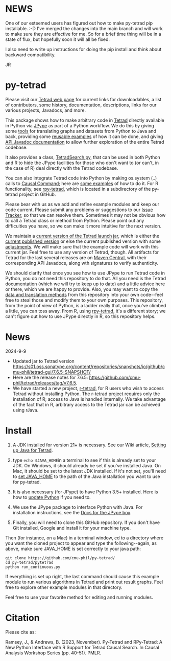 # NEWS

One of our esteemed users has figured out how to make py-tetrad pip installable. :-D I've merged the changes into the main branch and will work to make sure they are effective for me. So for a brief time thing will be in a state of flux, but hopefully soon it will all be fixed.

I also need to write up instructions for doing the pip install and think about backward compatibility.

JR

# py-tetrad

Please visit our [Tetrad web page](https://www.cmu.edu/dietrich/philosophy/tetrad/) for current links for downloadables, a list of contributors, some history, documentation, descriptions, links for our various projects, Javadocs, and more.

This package shows how to make arbitrary code in [Tetrad](https://github.com/cmu-phil/tetrad) directly available in Python via [JPype](https://github.com/jpype-project/jpype) as part of a Python workflow. We do this by giving some [tools](https://github.com/cmu-phil/py-tetrad/tree/main/pytetrad/tools) for translating graphs and datasets from Python to Java and back, providing some [reusable examples](https://github.com/cmu-phil/py-tetrad/tree/main/pytetrad) of how it can be done, and giving [API Javadoc documentation](https://www.phil.cmu.edu/tetrad-javadocs/7.6.5/) to allow further exploration of the entire Tetrad codebase.

It also provides a class, [TetradSearch.py](https://github.com/cmu-phil/py-tetrad/blob/main/pytetrad/tools/TetradSearch.py), that can be used in both Python and R to hide the JPype facilities for those who don't want to (or can't, in the case of R) deal directly with the Tetrad codebase.

You can also integrate Tetrad code into Python by making os.system (..) calls to [Causal Command](https://github.com/bd2kccd/causal-cmd); here are [some examples](https://github.com/cmu-phil/algocompy/blob/main/old/causalcmd/tetrad_cmd_algs.py) of how to do it. For R functionality, see [rpy-tetrad](https://github.com/cmu-phil/py-tetrad/blob/main/pytetrad/R/), which is located in a subdirectory of the py-tetrad project in GitHub.

Please bear with us as we add and refine example modules and keep our code current. Please submit any problems or suggestions to our [Issue Tracker](https://github.com/cmu-phil/py-tetrad/issues), so that we can resolve them. Sometimes it may not be obvious how to call a Tetrad class or method from Python. Please point out any difficulties you have, so we can make it more intuitive for the next version.

We maintain a [current version of the Tetrad launch jar](https://github.com/cmu-phil/py-tetrad/tree/main/pytetrad/resources), which is either the [current published version](https://github.com/cmu-phil/tetrad/releases) or else the current published version with some [adjustments](https://github.com/cmu-phil/tetrad/wiki/Forthcoming-fixes). We will make sure that the example code will work with this current jar. Feel free to use any version of Tetrad, though. All artifacts for Tetrad for the last several releases are on [Maven Central](https://s01.oss.sonatype.org/content/repositories/releases/io/github/cmu-phil/), with their corresponding API Javadocs, along wth signatures to verify authenticity.

We should clarify that once you see how to use JPype to run Tetrad code in Python, you do not need this repository to do that. All you need is the Tetrad documentation (which we will try to keep up to date) and a little advice here or there, which we are happy to provide. Also, you may want to copy the [data and translation methods](https://github.com/cmu-phil/py-tetrad/tree/main/pytetrad/tools) from this repository into your own code--feel free to steal those and modify them to your own purposes. This repository, from the point of view of Python, is a ladder really that, once you've climbed a little, you can toss away. From R, using [rpy-tetrad](https://github.com/cmu-phil/py-tetrad/blob/main/pytetrad/R/), it's a different story; we can't figure out how to use JPype directly in R, so this repository helps.

# News

2024-9-9

* Updated jar to Tetrad version https://s01.oss.sonatype.org/content/repositories/snapshots/io/github/cmu-phil/tetrad-gui/7.6.5-SNAPSHOT/
* Here are the release notes for 7.6.5: https://github.com/cmu-phil/tetrad/releases/tag/v7.6.5.
* We have started a new project, [r-tetrad](https://github.com/cmu-phil/r-tetrad), for R users who wish to access Tetrad without installing Python. The r-tetrad project requires only the installation of R; access to Java is handled internally. We take advantage of the fact that in R, arbitrary access to the Tetrad jar can be achieved using rJava.

# Install

1. A JDK installed for version 21+ is necessary. See our Wiki article, [Setting up Java for Tetrad](https://github.com/cmu-phil/tetrad/wiki/Setting-up-Java-for-Tetrad).

1. type ``echo $JAVA_HOME``in a terminal to see if this is already set to your JDK. On Windows, it should already be set if you've installed Java. On Mac, it should be set to the latest JDK installed. If it's not set, you'll need to [set JAVA_HOME](https://www.baeldung.com/java-home-on-windows-7-8-10-mac-os-x-linux#:~:text=On%20the%20Desktop%2C%20right%2Dclick,Variable%20value%20and%20click%20OK.) to the path of the Java installation you want to use for py-tetrad.

1. It is also necessary (for JPype) to have Python 3.5+ installed. Here is how to [update Python](https://www.pythoncentral.io/how-to-update-python/) if you need to.

1. We use the JPype package to interface Python with Java. For installation instructions, see the [Docs for the JPype box](https://jpype.readthedocs.io/en/latest/).

1. Finally, you will need to clone this GitHub repository. If you don't have Git installed, Google and install it for your machine type.

Then (for instance, on a Mac) in a terminal window, cd to a directory where you want the cloned project to appear and type the following--again, as above, make sure JAVA_HOME is set correctly to your java path:
    
```   
git clone https://github.com/cmu-phil/py-tetrad/
cd py-tetrad/pytetrad
python run_continuous.py
```

If everything is set up right, the last command should cause this example module to run various algorithms in Tetrad and print out result graphs. Feel free to explore other example modules in that directory.

Feel free to use your favorite method for editing and running modules.

# Citation

Please cite as: 

Ramsey, J., & Andrews, B. (2023, November). Py-Tetrad and RPy-Tetrad: A New Python Interface with R Support for Tetrad Causal Search. In Causal Analysis Workshop Series (pp. 40-51). PMLR.
